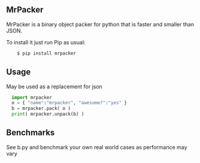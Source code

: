 ## MrPacker

MrPacker is a binary object packer for python that is faster and smaller than JSON.

To install it just run Pip as usual:

```sh
    $ pip install mrpacker
```

## Usage

May be used as a replacement for json

```python
  import mrpacker
  o = { "name":"mrpacker", "awesome?":"yes" }
  b = mrpacker.pack( o )
  print( mrpacker.unpack(b) )
```

## Benchmarks

See b.py and benchmark your own real world cases as performance may vary

